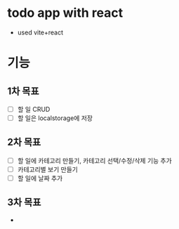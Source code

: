 # todo app with react
- used vite+react

# 기능
## 1차 목표
- [ ] 할 일 CRUD
- [ ] 할 일은 localstorage에 저장

## 2차 목표
- [ ] 할 일에 카테고리 만들기, 카테고리 선택/수정/삭제 기능 추가
- [ ] 카테고리별 보기 만들기
- [ ] 할 일에 날짜 추가

## 3차 목표
- 
